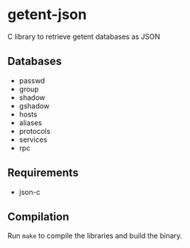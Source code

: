 # getent-json

C library to retrieve getent databases as JSON

## Databases

  * passwd
  * group
  * shadow
  * gshadow
  * hosts
  * aliases
  * protocols
  * services
  * rpc

## Requirements

  * json-c

## Compilation

Run `make` to compile the libraries and build the binary.
